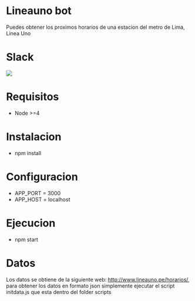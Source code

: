 # Lineauno bot

Puedes obtener los proximos horarios de una estacion del metro de Lima, Linea Uno

# Slack

![](http://gph.is/2tvtU20)

# Requisitos

* Node >=4

# Instalacion
* npm install

# Configuracion

- APP_PORT = 3000
- APP_HOST = localhost

# Ejecucion
* npm start


# Datos

Los datos se obtiene de la siguiente web: http://www.lineauno.pe/horarios/, para obtener los datos en formato json simplemente
ejecutar el script initdata.js que esta dentro del folder scripts
 